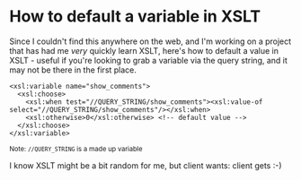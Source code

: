 # How to default a variable in XSLT

Since I couldn't find this anywhere on the web, and I'm working on a project that has had me *very* quickly learn XSLT, here's how to default a value in XSLT - useful if you're looking to grab a variable via the query string, and it may not be there in the first place.


<!--more-->

<pre><code>&lt;xsl:variable name=&quot;show_comments&quot;&gt;
  &lt;xsl:choose&gt;
    &lt;xsl:when test=&quot;//QUERY_STRING/show_comments&quot;&gt;&lt;xsl:value-of select=&quot;//QUERY_STRING/show_comments&quot;/&gt;&lt;/xsl:when&gt;
    &lt;xsl:otherwise&gt;0&lt;/xsl:otherwise&gt; &lt;!-- default value --&gt;
  &lt;/xsl:choose&gt;
&lt;/xsl:variable&gt;</code></pre>

<small>Note: <code>//QUERY_STRING</code> is a made up variable</small>

I know XSLT might be a bit random for me, but client wants: client gets :-)